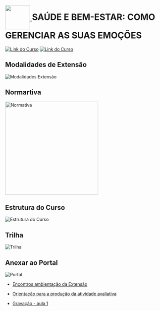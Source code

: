 
<h1>
    <a href="https://www.udemy.com/">
        <img align="center" width="80px" src="https://github.com/Amanda-ribeiiro/computer-science-ABM/assets/108890154/62faa051-5236-4245-b112-91fd94e8c95b">
    </a>
    SAÚDE E BEM-ESTAR: COMO GERENCIAR AS SUAS EMOÇÕES
</h1>

[![Link do Curso](https://img.shields.io/badge/▶-000?style=for-the-badge&logo=movie&logoColor=E94D5F)](https://student.ulife.com.br/ContentPlayer/Index?lc=g3uUAcWXQzQ0dkuUV7SJmA%3d%3d&l=HBxmh07QOQp839EjPbp9YA%3d%3d&cd=ak2S2nOc30E3QYCoHtmzaQ%3d%3d&sl=ACFdBAwNYJcCXLzBpH3P2A%3d%3d&st=ACFdBAwNYJcCXLzBpH3P2A%3d%3d&oi=VLBmY5RzG3ivfTk02LTXUQ%3d%3d)
[![Link do Curso](https://img.shields.io/badge/Acesse%20o%20Curso%20na%20Plataforma-E94D5F?style=for-the-badge)](https://student.ulife.com.br/ContentPlayer/Index?lc=g3uUAcWXQzQ0dkuUV7SJmA%3d%3d&l=HBxmh07QOQp839EjPbp9YA%3d%3d&cd=ak2S2nOc30E3QYCoHtmzaQ%3d%3d&sl=ACFdBAwNYJcCXLzBpH3P2A%3d%3d&st=ACFdBAwNYJcCXLzBpH3P2A%3d%3d&oi=VLBmY5RzG3ivfTk02LTXUQ%3d%3d)

## Modalidades de Extensão 

<img src="https://github.com/Amanda-ribeiiro/extensao-universitaria/assets/108890154/ce82f29b-5c01-4732-b77d-9db2a6c3b6c7" alt="Modalidades Extensão">

## Normartiva

<img src="https://github.com/Amanda-ribeiiro/extensao-universitaria/assets/108890154/582df1f5-ae10-4820-b208-51d2420f5427" alt="Normativa" width="300px" height="300px">

## Estrutura do Curso

<img src="https://github.com/Amanda-ribeiiro/extensao-universitaria/assets/108890154/34b743b7-bb1a-4bdd-9f65-f91c4f14da1c" alt="Estrutura do Curso">

## Trilha 

<img src="https://github.com/Amanda-ribeiiro/extensao-universitaria/assets/108890154/a1049f77-7ae8-4c30-8f54-b5071b2c4c62" alt="Trilha">

## Anexar ao Portal

<img src="https://github.com/Amanda-ribeiiro/extensao-universitaria/assets/108890154/03da2dab-946a-4657-ae06-94e09786dae2" alt="Portal">


- [Encontros ambientação da Extensão](https://drive.google.com/drive/folders/16chT_UO8iquF6cguxImxwEYgg_-pWEB6?usp=sharing)
  
- [Orientação para a produção da atividade avaliativa](https://drive.google.com/drive/folders/1VvdXTvXUuqigutovfixcMPR7F1_CY6ZC?usp=sharing)

- [Gravação - aula 1](https://drive.google.com/drive/folders/1x5nAxP7ui9JrYIz3VFSQ0BZP2uRgyd_9?usp=sharing)



